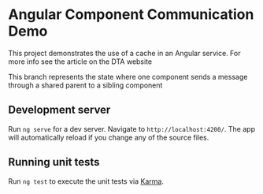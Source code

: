 # Angular Component Communication Demo

This project demonstrates the use of a cache in an Angular service. For more info see the article on the DTA website

This branch represents the state where one component sends a message through a shared parent to a sibling component

## Development server

Run `ng serve` for a dev server. Navigate to `http://localhost:4200/`. The app will automatically reload if you change any of the source files.

## Running unit tests

Run `ng test` to execute the unit tests via [Karma](https://karma-runner.github.io).
